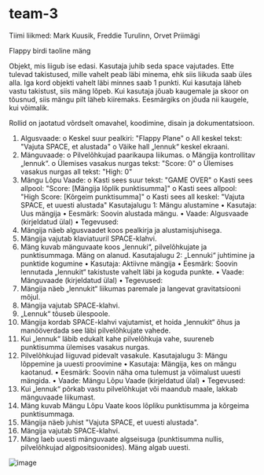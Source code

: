 # team-3
Tiimi liikmed: Mark Kuusik, Freddie Turulinn, Orvet Priimägi

Flappy birdi taoline mäng

Objekt, mis liigub ise edasi. Kasutaja juhib seda space vajutades. Ette tulevad takistused, mille vahelt peab läbi minema, ehk siis liikuda saab üles alla. Iga kord objekti vahelt läbi minnes saab 1 punkti. Kui kasutaja läheb vastu takistust, siis mäng lõpeb. Kui kasutaja jõuab kaugemale ja skoor on tõusnud, siis mängu pilt läheb kiiremaks. Eesmärgiks on jõuda nii kaugele, kui võimalik.

Rollid on jaotatud võrdselt omavahel, koodimine, disain ja dokumentatsioon.

1.	Algusvaade:
o	Keskel suur pealkiri: "Flappy Plane"
o	All keskel tekst: "Vajuta SPACE, et alustada"
o	Väike hall „lennuk“ keskel ekraani.
2.	Mänguvaade:
o	Pilvelõhkujad paarikaupa liikumas.
o	Mängija kontrollitav „lennuk“.
o	Ülemises vasakus nurgas tekst: "Score: 0"
o	Ülemises vasakus nurgas all tekst: "High: 0"
3.	Mängu Lõpu Vaade:
o	Kasti sees suur tekst: "GAME OVER"
o	Kasti sees allpool: "Score: [Mängija lõplik punktisumma]"
o	Kasti sees allpool: "High Score: [Kõrgeim punktisumma]"
o	Kasti sees all keskel: "Vajuta SPACE, et uuesti alustada"
Kasutajalugu 1: Mängu alustamine
•	Kasutaja: Uus mängija
•	Eesmärk: Soovin alustada mängu.
•	Vaade: Algusvaade (kirjeldatud ülal)
•	Tegevused: 
1.	Mängija näeb algusvaadet koos pealkirja ja alustamisjuhisega.
2.	Mängija vajutab klaviatuuril SPACE-klahvi.
3.	Mäng kuvab mänguvaate koos „lennuki“, pilvelõhkujate ja punktisummaga. Mäng on alanud.
Kasutajalugu 2: „Lennuki“ juhtimine ja punktide kogumine
•	Kasutaja: Aktiivne mängija
•	Eesmärk: Soovin lennutada „lennukit“ takistuste vahelt läbi ja koguda punkte.
•	Vaade: Mänguvaade (kirjeldatud ülal)
•	Tegevused: 
1.	Mängija näeb „lennukit“ liikumas paremale ja langevat gravitatsiooni mõjul.
2.	Mängija vajutab SPACE-klahvi.
3.	„Lennuk“ tõuseb ülespoole.
4.	Mängija kordab SPACE-klahvi vajutamist, et hoida „lennukit“ õhus ja manööverdada see läbi pilvelõhkujate vahede.
5.	Kui „lennuk“ läbib edukalt kahe pilvelõhkuja vahe, suureneb punktisumma ülemises vasakus nurgas.
6.	Pilvelõhkujad liiguvad pidevalt vasakule.
Kasutajalugu 3: Mängu lõppemine ja uuesti proovimine
•	Kasutaja: Mängija, kes on mängu kaotanud.
•	Eesmärk: Soovin näha oma tulemust ja võimalust uuesti mängida.
•	Vaade: Mängu Lõpu Vaade (kirjeldatud ülal)
•	Tegevused: 
1.	Kui „lennuk“ põrkab vastu pilvelõhkujat või maandub maale, lakkab mänguvaade liikumast.
2.	Mäng kuvab Mängu Lõpu Vaate koos lõpliku punktisumma ja kõrgeima punktisummaga.
3.	Mängija näeb juhist "Vajuta SPACE, et uuesti alustada".
4.	Mängija vajutab SPACE-klahvi.
5.	Mäng laeb uuesti mänguvaate algseisuga (punktisumma nullis, pilvelõhkujad algpositsioonides). Mäng algab uuesti.

![image](https://github.com/user-attachments/assets/0fddd1ea-72df-49ee-aa6d-f5a083d8dba1)
